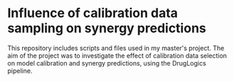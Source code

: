 # Influence of calibration data sampling on synergy predictions

This repository includes scripts and files used in my master's project. The aim of the project was to investigate the effect of calibration data selection on model calibration and synergy predictions, using the DrugLogics pipeline. 
